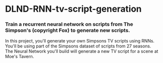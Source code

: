 # DLND-RNN-tv-script-generation

### Train a recurrent neural network on scripts from The Simpson's (copyright Fox) to generate new scripts. 

In this project, you'll generate your own Simpsons TV scripts using RNNs. You'll be using part of the Simpsons dataset of scripts from 27 seasons. The Neural Network you'll build will generate a new TV script for a scene at Moe's Tavern.
